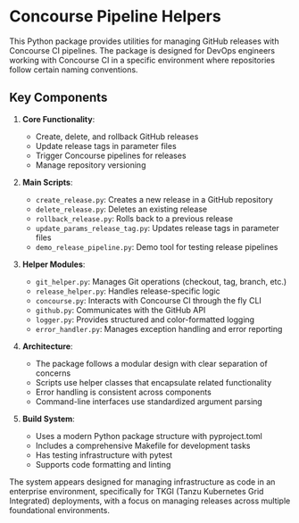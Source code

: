# Concourse Pipeline Helpers

This Python package provides utilities for managing GitHub releases with Concourse CI pipelines. The package is designed for DevOps engineers working with Concourse CI in a specific environment where repositories follow certain naming conventions.

## Key Components

1. **Core Functionality**:
   - Create, delete, and rollback GitHub releases
   - Update release tags in parameter files
   - Trigger Concourse pipelines for releases
   - Manage repository versioning

2. **Main Scripts**:
   - `create_release.py`: Creates a new release in a GitHub repository
   - `delete_release.py`: Deletes an existing release
   - `rollback_release.py`: Rolls back to a previous release
   - `update_params_release_tag.py`: Updates release tags in parameter files
   - `demo_release_pipeline.py`: Demo tool for testing release pipelines

3. **Helper Modules**:
   - `git_helper.py`: Manages Git operations (checkout, tag, branch, etc.)
   - `release_helper.py`: Handles release-specific logic
   - `concourse.py`: Interacts with Concourse CI through the fly CLI
   - `github.py`: Communicates with the GitHub API
   - `logger.py`: Provides structured and color-formatted logging
   - `error_handler.py`: Manages exception handling and error reporting

4. **Architecture**:
   - The package follows a modular design with clear separation of concerns
   - Scripts use helper classes that encapsulate related functionality
   - Error handling is consistent across components
   - Command-line interfaces use standardized argument parsing

5. **Build System**:
   - Uses a modern Python package structure with pyproject.toml
   - Includes a comprehensive Makefile for development tasks
   - Has testing infrastructure with pytest
   - Supports code formatting and linting

The system appears designed for managing infrastructure as code in an enterprise environment, specifically for TKGI (Tanzu Kubernetes Grid Integrated) deployments, with a focus on managing releases across multiple foundational environments.
